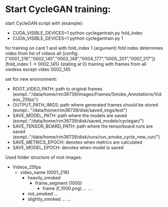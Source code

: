 # Start CycleGAN training:
start CycleGAN script with (example): 
- CUDA_VISIBLE_DEVICES=1 python cyclegantrain.py fold_index
- CUDA_VISIBLE_DEVICES=1 python cyclegantrain.py 1

for training on card 1 and with fold_index 1 (argument)
fold index determines video from list of videos all (config: ["0001_216","0002_145","0003_148","0004_177","0005_201","0007_217"])
(fold_index 1 -> 0002_145) (stating at 0) training with frames from all viedeos except video 0002_145

set for new environment:
- ROOT_VIDEO_PATH: path to original frames (exmpl.:"/data/home/rim36739/images/Frames/Smoke_Annotations/Videos_25fps")
- OUTPUT_PATH_IMGS: path where generated frames should be stored (exmpl.: "/data/home/rim36739/disk/saved_imgs/test")  
- SAVE_MODEL_PATH: path where the models are saved (exmpl.:"/data/home/rim36739/disk/saved_models/cyclegan/")
- SAVE_TENSOR_BOARD_PATH: path where the tensorboard runs are saved (exmpl.:"/data/home/rim36739/disk/runs/run_smoke_cycle_new_run/")
- SAVE_METRICS_EPOCH: denotes when metrics are calculated
- SAVE_MODEL_EPOCH:  denotes when model is saved

Used folder structure of root images:
* Videos_25fps
    - video_name (0001_216)
        - heavily_smoked
            - frame_segment (1000)
                - frame (f_1000.png)
                ...
            ...
        - not_smoked
        ...
        - slightly_smoked
        ...
    ...